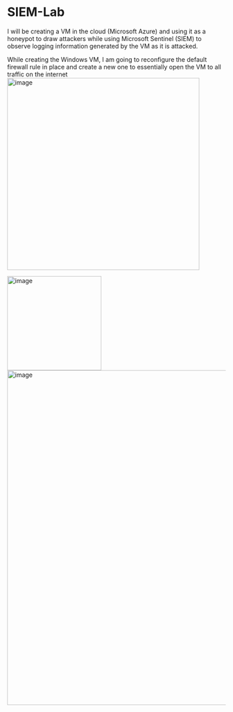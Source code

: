 # SIEM-Lab
I will be creating a VM in the cloud (Microsoft Azure) and using it as a honeypot to draw attackers while using Microsoft Sentinel (SIEM) to observe logging information generated by the VM as it is attacked.

While creating the Windows VM, I am going to reconfigure the default firewall rule in place and create a new one to essentially open the VM to all traffic on the internet
<img width="443" alt="image" src="https://github.com/ejone088/SIEM-Lab/assets/91700081/e6f27fde-70d4-4497-b9d4-851130953df4">

<img width="217" alt="image" src="https://github.com/ejone088/SIEM-Lab/assets/91700081/eee43b8e-93fc-45b3-91df-980ec650750d">

<img width="772" alt="image" src="https://github.com/ejone088/SIEM-Lab/assets/91700081/b6adfe09-c970-4401-980d-1fb841c1f124">


